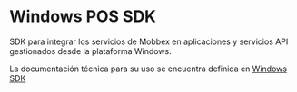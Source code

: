 ﻿# Windows POS SDK
SDK para integrar los servicios de Mobbex en aplicaciones y servicios API gestionados desde la plataforma Windows.

La documentación técnica para su uso se encuentra definida en [Windows SDK](https://mobbex.dev/docs/windowssdk)
